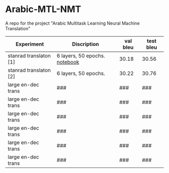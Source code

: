 # Arabic-MTL-NMT
A repo for the project "Arabic Multitask Learning Neural Machine Translation"

|      Experiment          |           Discription           |   val bleu    |    test bleu    |
|    -------------         |     -----------------------     |  ------------ | ------------    |
| stanrad translaton [1]   |      6 layers, 50 epochs. [notebook](https://colab.research.google.com/drive/1RkhMMMZ2cZYTwy9imHUGt3O76kXJReq6?usp=sharing)        |     30.18       |   30.56       |
| stanrad translaton [2]   |      6 layers, 50 epochs.       |     30.22       |   30.76       |
| large en-dec trans       |      ###              |     ###       |   ###       |
| large en-dec trans       |      ###              |     ###       |   ###       |
| large en-dec trans       |      ###              |     ###       |   ###       |
| large en-dec trans       |      ###              |     ###       |   ###       |
| large en-dec trans       |      ###              |     ###       |   ###       |
| large en-dec trans       |      ###              |     ###       |   ###       |






